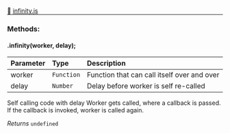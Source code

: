 <div class="mb-0">
    🔗 <a class="source-code" target="_blank"
        href="https://github.com/OpenHausIO/backend/blob/dev&#x2F;helper&#x2F;infinity.js">infinity.js</a>
</div>
<hr style="margin: 0 !important" />

<!-- CLASS -->

<!-- GENERAL -->
<!-- CLASS -->



<!-- METHODS -->
### Methods:
####  .infinity(worker, delay);  

| Parameter | Type       | Description    |
| :-------- | :--------- |:------------- |
| worker | `Function` |  Function that can call itself over and over |
| delay | `Number` |  Delay before worker is self re-called |


Self calling code with delay
Worker gets called, where a callback is passed.
If the callback is invoked, worker is called again.


*Returns*   `undefined`   


<!-- LINKS -->
<!-- LINKS -->

<!-- METHODS -->



<!-- DESCRIPTION -->
<!-- DESCRIPTION -->